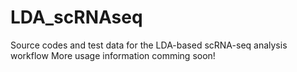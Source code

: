 # LDA_scRNAseq
Source codes and test data for the LDA-based scRNA-seq analysis workflow
More usage information comming soon!
